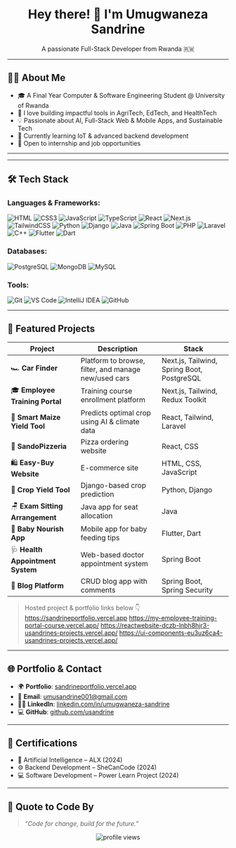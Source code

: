 <!-- GitHub Profile README for @usandrine -->

<h1 align="center">Hey there! 👋 I'm Umugwaneza Sandrine</h1>

<p align="center">
  A passionate Full-Stack Developer from Rwanda 🇷🇼 
</p>

---

## 👩‍💻 About Me

- 🎓 A Final Year Computer & Software Engineering Student @ University of Rwanda
- 🌱 I love building impactful tools in AgriTech, EdTech, and HealthTech
- 💡 Passionate about AI, Full-Stack Web & Mobile Apps, and Sustainable Tech
- 🧠 Currently learning IoT & advanced backend development
- 💼 Open to internship  and job opportunities

---

<!--## 🏆 GitHub Trophies

p align="center">
  <img src="https://github-profile-trophy.vercel.app/?username=usandrine&theme=monokai&no-bg=true&no-frame=true&margin-w=15" />
</p> 


---

## 📊 GitHub Stats

<p align="center">
  <img src="https://github-readme-stats.vercel.app/api?username=usandrine&show_icons=true&theme=radical" height="150"/>
  <img src="https://github-readme-stats.vercel.app/api/top-langs/?username=usandrine&layout=compact&theme=radical" height="150"/>
</p>-->

---

## 🛠️ Tech Stack

### Languages & Frameworks:
![HTML](https://img.shields.io/badge/HTML5-E34F26?style=flat&logo=html5&logoColor=white)
![CSS3](https://img.shields.io/badge/CSS3-1572B6?style=flat&logo=css3&logoColor=white)
![JavaScript](https://img.shields.io/badge/JavaScript-F7DF1E?style=flat&logo=javascript&logoColor=black)
![TypeScript](https://img.shields.io/badge/TypeScript-3178C6?style=flat&logo=typescript&logoColor=white)
![React](https://img.shields.io/badge/React-61DAFB?style=flat&logo=react&logoColor=black)
![Next.js](https://img.shields.io/badge/Next.js-000000?style=flat&logo=nextdotjs)
![TailwindCSS](https://img.shields.io/badge/Tailwind-06B6D4?style=flat&logo=tailwind-css)
![Python](https://img.shields.io/badge/Python-3776AB?style=flat&logo=python)
![Django](https://img.shields.io/badge/Django-092E20?style=flat&logo=django)
![Java](https://img.shields.io/badge/Java-ED8B00?style=flat&logo=java)
![Spring Boot](https://img.shields.io/badge/SpringBoot-6DB33F?style=flat&logo=spring-boot)
![PHP](https://img.shields.io/badge/PHP-777BB4?style=flat&logo=php)
![Laravel](https://img.shields.io/badge/Laravel-F55247?style=flat&logo=laravel)
![C++](https://img.shields.io/badge/C++-00599C?style=flat&logo=c%2B%2B)
![Flutter](https://img.shields.io/badge/Flutter-02569B?style=flat&logo=flutter)
![Dart](https://img.shields.io/badge/Dart-0175C2?style=flat&logo=dart)

### Databases:
![PostgreSQL](https://img.shields.io/badge/Postgres-4169E1?style=flat&logo=postgresql&logoColor=white)
![MongoDB](https://img.shields.io/badge/MongoDB-47A248?style=flat&logo=mongodb)
![MySQL](https://img.shields.io/badge/MySQL-4479A1?style=flat&logo=mysql)

### Tools:
![Git](https://img.shields.io/badge/Git-F05032?style=flat&logo=git)
![VS Code](https://img.shields.io/badge/VSCode-007ACC?style=flat&logo=visual-studio-code)
![IntelliJ IDEA](https://img.shields.io/badge/IntelliJIDEA-000000?style=flat&logo=intellijidea&logoColor=white)
![GitHub](https://img.shields.io/badge/GitHub-181717?style=flat&logo=github)

---

## 🚀 Featured Projects

| Project | Description | Stack |
|--------|-------------|-------|
| 🏎️ **Car Finder** | Platform to browse, filter, and manage new/used cars | Next.js, Tailwind, Spring Boot, PostgreSQL |
| 🎓 **Employee Training Portal** | Training course enrollment platform | Next.js, Tailwind, Redux Toolkit |
| 🌽 **Smart Maize Yield Tool** | Predicts optimal crop using AI & climate data | React, Tailwind, Laravel |
| 🍕 **SandoPizzeria** | Pizza ordering website | React, CSS |
| 🛍️ **Easy-Buy Website** | E-commerce site | HTML, CSS, JavaScript |
| 🧠 **Crop Yield Tool** | Django-based crop prediction | Python, Django |
| 🪑 **Exam Sitting Arrangement** | Java app for seat allocation | Java |
| 🍼 **Baby Nourish App** | Mobile app for baby feeding tips | Flutter, Dart |
| 🩺 **Health Appointment System** | Web-based doctor appointment system | Spring Boot |
| 📝 **Blog Platform** | CRUD blog app with comments | Spring Boot, Spring Security |

> Hosted project & portfolio links below 👇
https://sandrineportfolio.vercel.app
https://my-employee-training-portal-course.vercel.app/
https://reactwebsite-dczb-lnbh8hjr3-usandrines-projects.vercel.app/
https://ui-components-eu3uz6ca4-usandrines-projects.vercel.app/
---

## 🌐 Portfolio & Contact

- 🌍 **Portfolio**: [sandrineportfolio.vercel.app](https://sandrineportfolio.vercel.app)
- 📧 **Email**: umusandrine001@gmail.com
- 🧑‍💼 **LinkedIn**: [linkedin.com/in/umugwaneza-sandrine](https://www.linkedin.com/in/umugwaneza-sandrine-b25954283/)
- 💻 **GitHub**: [github.com/usandrine](https://github.com/usandrine)

---

## 📜 Certifications

- 🧠 Artificial Intelligence – ALX (2024)
- ⚙️ Backend Development – SheCanCode (2024)
- 💻 Software Development – Power Learn Project (2024)

---

## 🎯 Quote to Code By

> *“Code for change, build for the future.”*

<p align="center">
  <img src="https://komarev.com/ghpvc/?username=usandrine&style=flat-square&color=blue" alt="profile views"/>
</p>

<!--
**usandrine/usandrine** is a ✨ _special_ ✨ repository because its `README.md` (this file) appears on your GitHub profile.

Here are some ideas to get you started:

- 🔭 I’m currently working on ...
- 🌱 I’m currently learning ...
- 👯 I’m looking to collaborate on ...
- 🤔 I’m looking for help with ...
- 💬 Ask me about ...
- 📫 How to reach me: ...
- 😄 Pronouns: ...
- ⚡ Fun fact:...
-->
